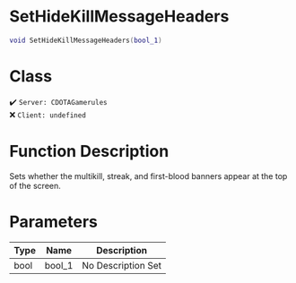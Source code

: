 # SetHideKillMessageHeaders
```lua
void SetHideKillMessageHeaders(bool_1)
```
# Class
✔️ `Server: CDOTAGamerules`  
❌ `Client: undefined`  

# Function Description
Sets whether the multikill, streak, and first-blood banners appear at the top of the screen.
# Parameters
Type|Name|Description
--|--|--
bool|bool_1|No Description Set
